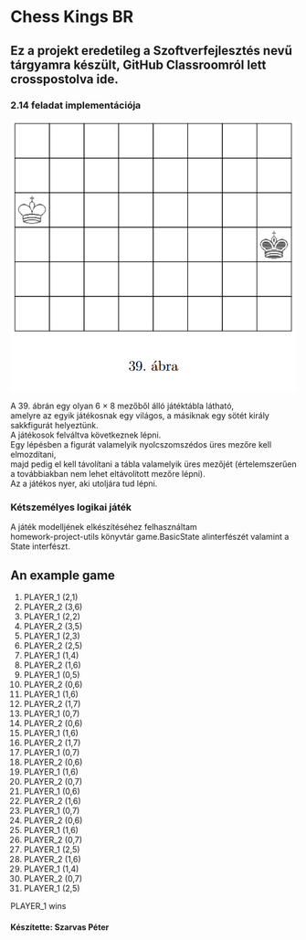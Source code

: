 # Chess Kings BR
## Ez a projekt eredetileg a Szoftverfejlesztés nevű tárgyamra készült, GitHub Classroomról lett crosspostolva ide.
### 2.14 feladat implementációja

![Kép a feladatról](src/main/resources/task.png)

A 39. ábrán egy olyan 6 × 8 mezőből álló játéktábla látható,  
amelyre az egyik játékosnak egy világos, a másiknak egy sötét király sakkfigurát helyeztünk.  
A játékosok felváltva következnek lépni.  
Egy lépésben a figurát valamelyik nyolcszomszédos üres mezőre kell elmozdítani,  
majd pedig el kell távolítani a tábla valamelyik üres mezőjét (értelemszerűen a továbbiakban nem lehet eltávolított mezőre lépni).  
Az a játékos nyer, aki utoljára tud lépni.

### Kétszemélyes logikai játék

A játék modelljének elkészítéséhez felhasználtam  
homework-project-utils könyvtár game.BasicState alinterfészét valamint a State interfészt.

## An example game

1. PLAYER_1 (2,1)
1. PLAYER_2 (3,6)
1. PLAYER_1 (2,2)
1. PLAYER_2 (3,5)
1. PLAYER_1 (2,3)
1. PLAYER_2 (2,5)
1. PLAYER_1 (1,4)
1. PLAYER_2 (1,6)
1. PLAYER_1 (0,5)
1. PLAYER_2 (0,6)
1. PLAYER_1 (1,6)
1. PLAYER_2 (1,7)
1. PLAYER_1 (0,7)
1. PLAYER_2 (0,6)
1. PLAYER_1 (1,6)
1. PLAYER_2 (1,7)
1. PLAYER_1 (0,7)
1. PLAYER_2 (0,6)
1. PLAYER_1 (1,6)
1. PLAYER_2 (0,7)
1. PLAYER_1 (0,6)
1. PLAYER_2 (1,6)
1. PLAYER_1 (0,7)
1. PLAYER_2 (0,6)
1. PLAYER_1 (1,6)
1. PLAYER_2 (0,7)
1. PLAYER_1 (2,5)
1. PLAYER_2 (1,6)
1. PLAYER_1 (1,4)
1. PLAYER_2 (0,7)
1. PLAYER_1 (2,5)

PLAYER_1 wins

#### Készítette: Szarvas Péter
